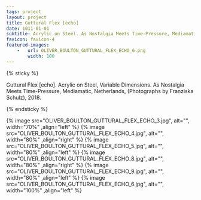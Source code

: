 ```yaml
---
tags: project
layout: project
title: Guttural Flex [echo]
date: 1011-01-01
subtitle: Acrylic on Steel. As Nostalgia Meets Time-Pressure, Mediamatic, Netherlands, 2018.
favicon: favicon-4
featured-images: 
    -   url: OLIVER_BOULTON_GUTTURAL_FLEX_ECHO_6.png
        width: 100
---
```



{% sticky %}

Guttural Flex [echo]. Acrylic on Steel, Variable Dimensions. As Nostalgia Meets Time-Pressure, Mediamatic, Netherlands, (Photographs by Franziska Schulz), 2018. 
 
{% endsticky %}

{% image src="OLIVER_BOULTON_GUTTURAL_FLEX_ECHO_3.jpg", alt="", width="70%"  ,align="left" %}
{% image src="OLIVER_BOULTON_GUTTURAL_FLEX_ECHO_4.jpg", alt="", width="80%"  ,align="right" %}
{% image src="OLIVER_BOULTON_GUTTURAL_FLEX_ECHO_5.jpg", alt="", width="80%"  ,align="left" %}
{% image src="OLIVER_BOULTON_GUTTURAL_FLEX_ECHO_8.jpg", alt="", width="80%"  ,align="right" %}
{% image src="OLIVER_BOULTON_GUTTURAL_FLEX_ECHO_9.jpg", alt="", width="80%"  ,align="left" %}
{% image src="OLIVER_BOULTON_GUTTURAL_FLEX_ECHO_6.jpg", alt="", width="100%" ,align="left" %}